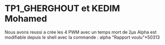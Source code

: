 # TP1_GHERGHOUT et KEDIM Mohamed
Nous avons reussi a crée les 4 PWM avec un temps mort de 2µs
Alpha est modifiable depuis le shell avec la commande : alpha "Rapport voulu"*50313
